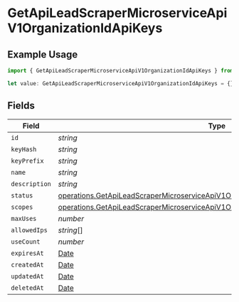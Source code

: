 # GetApiLeadScraperMicroserviceApiV1OrganizationIdApiKeys

## Example Usage

```typescript
import { GetApiLeadScraperMicroserviceApiV1OrganizationIdApiKeys } from "oppulence-backend-sdk/models/operations";

let value: GetApiLeadScraperMicroserviceApiV1OrganizationIdApiKeys = {};
```

## Fields

| Field                                                                                                                                                                                            | Type                                                                                                                                                                                             | Required                                                                                                                                                                                         | Description                                                                                                                                                                                      |
| ------------------------------------------------------------------------------------------------------------------------------------------------------------------------------------------------ | ------------------------------------------------------------------------------------------------------------------------------------------------------------------------------------------------ | ------------------------------------------------------------------------------------------------------------------------------------------------------------------------------------------------ | ------------------------------------------------------------------------------------------------------------------------------------------------------------------------------------------------ |
| `id`                                                                                                                                                                                             | *string*                                                                                                                                                                                         | :heavy_minus_sign:                                                                                                                                                                               | N/A                                                                                                                                                                                              |
| `keyHash`                                                                                                                                                                                        | *string*                                                                                                                                                                                         | :heavy_minus_sign:                                                                                                                                                                               | N/A                                                                                                                                                                                              |
| `keyPrefix`                                                                                                                                                                                      | *string*                                                                                                                                                                                         | :heavy_minus_sign:                                                                                                                                                                               | N/A                                                                                                                                                                                              |
| `name`                                                                                                                                                                                           | *string*                                                                                                                                                                                         | :heavy_minus_sign:                                                                                                                                                                               | N/A                                                                                                                                                                                              |
| `description`                                                                                                                                                                                    | *string*                                                                                                                                                                                         | :heavy_minus_sign:                                                                                                                                                                               | N/A                                                                                                                                                                                              |
| `status`                                                                                                                                                                                         | [operations.GetApiLeadScraperMicroserviceApiV1OrganizationIdOrganizationsResponseStatus](../../models/operations/getapileadscrapermicroserviceapiv1organizationidorganizationsresponsestatus.md) | :heavy_minus_sign:                                                                                                                                                                               | N/A                                                                                                                                                                                              |
| `scopes`                                                                                                                                                                                         | [operations.GetApiLeadScraperMicroserviceApiV1OrganizationIdScopes](../../models/operations/getapileadscrapermicroserviceapiv1organizationidscopes.md)[]                                         | :heavy_minus_sign:                                                                                                                                                                               | N/A                                                                                                                                                                                              |
| `maxUses`                                                                                                                                                                                        | *number*                                                                                                                                                                                         | :heavy_minus_sign:                                                                                                                                                                               | N/A                                                                                                                                                                                              |
| `allowedIps`                                                                                                                                                                                     | *string*[]                                                                                                                                                                                       | :heavy_minus_sign:                                                                                                                                                                               | N/A                                                                                                                                                                                              |
| `useCount`                                                                                                                                                                                       | *number*                                                                                                                                                                                         | :heavy_minus_sign:                                                                                                                                                                               | N/A                                                                                                                                                                                              |
| `expiresAt`                                                                                                                                                                                      | [Date](https://developer.mozilla.org/en-US/docs/Web/JavaScript/Reference/Global_Objects/Date)                                                                                                    | :heavy_minus_sign:                                                                                                                                                                               | N/A                                                                                                                                                                                              |
| `createdAt`                                                                                                                                                                                      | [Date](https://developer.mozilla.org/en-US/docs/Web/JavaScript/Reference/Global_Objects/Date)                                                                                                    | :heavy_minus_sign:                                                                                                                                                                               | N/A                                                                                                                                                                                              |
| `updatedAt`                                                                                                                                                                                      | [Date](https://developer.mozilla.org/en-US/docs/Web/JavaScript/Reference/Global_Objects/Date)                                                                                                    | :heavy_minus_sign:                                                                                                                                                                               | N/A                                                                                                                                                                                              |
| `deletedAt`                                                                                                                                                                                      | [Date](https://developer.mozilla.org/en-US/docs/Web/JavaScript/Reference/Global_Objects/Date)                                                                                                    | :heavy_minus_sign:                                                                                                                                                                               | N/A                                                                                                                                                                                              |